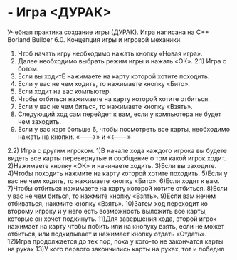 # - Игра <ДУРАК>
Учебная практика создание игры (ДУРАК).
Игра написана на С++ Borland Builder 6.0.
  Концепция игры и игровой механики.
1) Чтоб начать игру необходимо нажать кнопку «Новая игра».
2) Далее необходимо выбрать режим игры и нажать «ОК».
2.1) Игра с ботом.
  1) Если вы ходитЕ нажимаете на карту которой хотите походить.
  2) Если у вас не чем ходить, то нажимаете кнопку «Бито».
  3) Если ходит на вас компьютер.
  4) Чтобы отбиться нажимаете на карту которой хотите отбиться.
  5) Если у вас не чем биться, то нажимаете кнопку «Взять».
  6) Следующий ход сам перейдет к вам, если у компьютера не будет чем заходить.
  7) Если у вас карт больше 6, чтобы посмотреть все карты, необходимо нажать на кнопки.
  «--->» и «<---»

2.2) Игра с другим игроком.
  1)В начале хода каждого игрока вы будете видеть все карты перевернутые и сообщение о том какой игрок ходит.
  2)Нажимаете кнопку «ОК» и начинаете ходить.
  3)Если вы заходите.
  4)Чтобы походить нажмите на карту которой хотите походить.
  5)Если у вас не чем ходить, то нажимаете кнопку «Бито».
  6)Если ходят к вам.
  7)Чтобы отбиться нажимаете на карту которой хотите отбиться.
  8)Если у вас не чем биться, то нажмите кнопку «Взять».
  9)Если вам нечем отбиваться, нажмите кнопку «Взять».
  10)Затем ход переходит ко второму игроку и у него есть возможность выложить все карты, которые он хочет подкинуть.
  11)Для завершения хода, второй игрок нажимает на карту чтобы побить или на кнопуку взять, если не может отбиться, или подкидывает и нажимает кнопку отдать «Отдать».
  12)Игра продолжается до тех пор, пока у кого-то не закончатся карты на руках
  13)У кого первого закончились карты на руках, тот и победил

 


